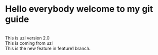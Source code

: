 # Hello everybody welcome to my git guide
<br>
This is uzl version 2.0
<br>
This is coming from uzl
<br>
This is the new feature in feature1 branch.
